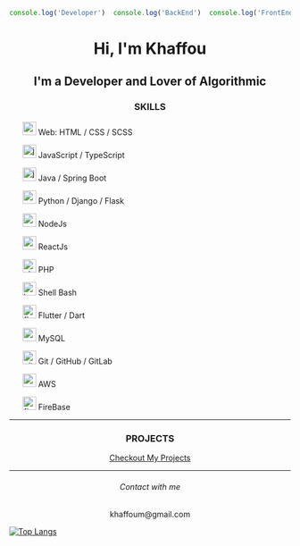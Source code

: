 
```js
console.log('Developer')  console.log('BackEnd')  console.log('FrontEnd')  console.log('Software')  console.log('Web') console.log('Mobile')
```

<h1 align="center">Hi, I'm Khaffou</h1>

<h2 align="center">I'm a Developer and Lover of Algorithmic</h2>
  <h3 align="center">SKILLS</h3>
  <div>
    <ul>
      <p><img width="24" height="24" src="https://img.icons8.com/color/60/web.png" alt="web"/> Web: HTML / CSS / SCSS</p>
      <p><img width="24" height="24" src="https://img.icons8.com/color/60/javascript--v1.png" alt="javascript--v1"/> JavaScript / TypeScript</p>
      <p><img width="24" height="24" src="https://img.icons8.com/fluency/60/java-coffee-cup-logo.png" alt="java-coffee-cup-logo"/> Java / Spring Boot</p>
      <p><img width="24" height="24" src="https://img.icons8.com/color/60/python--v1.png" alt="python--v1"/> Python / Django / Flask</p>
      <p><img width="24" height="24" src="https://img.icons8.com/color/60/nodejs.png" alt="nodejs"/> NodeJs</p>
      <p><img width="24" height="24" src="https://img.icons8.com/office/80/react.png" alt="react"/> ReactJs</p>
      <p><img width="24" height="24" src="https://img.icons8.com/officel/80/php-logo.png" alt="php-logo"/> PHP</p>
      <p><img width="24" height="24" src="https://img.icons8.com/color/60/bash.png" alt="bash"/> Shell Bash</p>
      <p><img width="24" height="24" src="https://img.icons8.com/color/60/flutter.png" alt="flutter"/> Flutter / Dart</p>
      <p><img width="24" height="24" src="https://img.icons8.com/color/60/mysql-logo.png" alt="mysql-logo"/> MySQL</p>
      <p><img width="24" height="24" src="https://img.icons8.com/color/60/git.png" alt="git"/> Git / GitHub / GitLab</p>
      <p><img width="24" height="24" src="https://img.icons8.com/color/60/amazon-web-services.png" alt="amazon-web-services"/> AWS</p>
      <p><img width="24" height="24" src="https://img.icons8.com/color/60/firebase.png" alt="firebase"/> FireBase</p>
    </ul>
  </div>
  <hr>
  <h3 align="center" >PROJECTS</h3>
  <p align="center"><a href="https://portfolio-v2-production-b10f.up.railway.app/">Checkout My Projects</a></p>
  <hr>
  <h6 align="center" >Contact with me</h6>
<p align="center" >khaffoum@gmail.com</p>
  
[![Top Langs](https://github-readme-stats.vercel.app/api/top-langs/?username=MkkCreations&layout=compact&theme=vision-friendly-dark)](https://github.com/anuraghazra/github-readme-stats)
